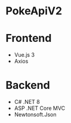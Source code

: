 # PokeApiV2

# Frontend
* Vue.js 3
* Axios

# Backend
* C# .NET 8
* ASP .NET Core MVC
* Newtonsoft.Json